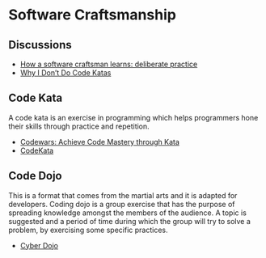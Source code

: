 # Software Craftsmanship

## Discussions
* [How a software craftsman learns: deliberate practice](https://www.todaysoftmag.com/article/507/how-a-software-craftsman-learns-deliberate-practice)
* [Why I Don’t Do Code Katas](https://hackhands.com/dont-code-katas/)


## Code Kata
A code kata is an exercise in programming which helps programmers hone their skills through practice and repetition.
* [Codewars: Achieve Code Mastery through Kata](http://codewars.com/)
* [CodeKata](http://codekata.com/)

## Code Dojo
This is a format that comes from the martial arts and it is adapted for developers. Coding dojo is a group exercise that has the purpose of spreading knowledge amongst the members of the audience. A topic is suggested and a period of time during which the group will try to solve a problem, by exercising some specific practices. 
* [Cyber Dojo](http://www.cyber-dojo.com/)
